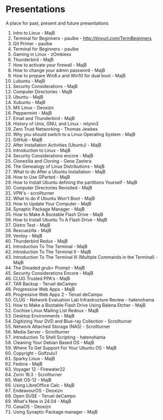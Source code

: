 # Presentations
A place for past, present and future presentations

01.  Intro to Linux - MajB
02.  Terminal for Beginners - paulbe
	- http://tinyurl.com/TermBeginners
03.  Git Primer - paulbe
04.  Terminal for Beginners - paulbe
05.  Gaming in Linux - zOmbiexx
06.  Thunderbird - MajB
07.  How to activate your firewall - MajB
08.  How to change your admin password - MajB
09.  How to prepare Win8.x and Win10 for dual boot - MajB
10.  Lubuntu - MajB
11.  Security Considerations - MajB
12.  Computer Directories - MajB
13.  Ubuntu - MajB
14.  Xubuntu - MajB
15.  MX Linux - Deoxizn
16.  Peppermint - MajB
17.  Email and Thunderbird - MajB
18.  History of Unix, GNU, and Linux - mlynn3
19.  Zero Trust Networking - Thomas Jewkes
20.  Why you should switch to a Linux Operating System - MajB
21.  GitHub - MajB
22.  After Installation Activities (Ubuntu) - MajB
23.  Introduction to Linux - MajB
24.  Security Considerations encore - MajB
25.  Clonezilla and Cloning - Gene Zastera
26.  The Genealogy of Linux Distributions - MajB
27.  What to do After a Ubuntu Installation - MajB
28.  How to Use GParted - MajB
29.  How to Install Ubuntu defining the partitions Yourself - MajB
30.  Computer Directories Revisited - MajB
31.  VPN's - scrollturner
32.  What to do if Ubuntu Won't Boot - MajB
33.  How to Update Your Computer - MajB
34.  Synaptic Package Manager - MajB
35.  How to Make A Bootable Flash Drive - MajB
36.  How to Install Ubuntu To A Flash Drive - MajB
37.  Distro Test - MajB
38.  Rescuezilla - MajB
39.  Ventoy - MajB
40.  Thunderbird Redux - MajB
41.  Introduction To The Terminal - MajB
42.  Introduction To The Terminal II - MajB
43.  Introduction To The Terminal III (Multiple Commands in the Terminal) - MajB
44.  The Dreaded grub> Prompt - MajB
45.  Security Considerations Encore - MajB
46.  CLUG Trusted PPA's - MajB
47.  TAR Backup - Teruel deCampo
48.  Progressive Web Apps - MajB
49.  Progressive Web Apps 2 - Teruel deCampo
50.  CLUG - Network Evaluation Lab Infrastructure Review - hatenohama
51.  How to Make a Bootable Flash Drive Using Balena Etcher - MajB
52.  Cochise Linux Mailing List Redoux - MajB
53.  Desktop Environments - MajB
54.  Digitizing Your DVD and Blue-ray Collection - Scrollturner
55.  Network Attached Storage (NAS) - Scrollturner
56.  Media Server - Scrollturner
57.  Introduction To Shell Scripting - hatenohama
58.  Cleaning Your Debian Based OS - MajB
59.  Where To Get Support For Your Ubuntu OS - MajB
60.  Copyright - Golfzulu1
61.  Sparky Linux - MajB
62.  Fedora - MajB
63.  Voyager 12 - Firewater22
64.  Zorin 16.3 - Scrollturner
65.  Watt OS-12 - MajB
66.  Using LibreOffice Calc - MajB
67.  EndeavourOS - Deoxizn
68.  Open SUSE - Teruel deCampo
69.  What's New in 24.04 - MajB
70.  CasaOS - Deoxizn
71.  Using Synaptic Package manager - MajB
